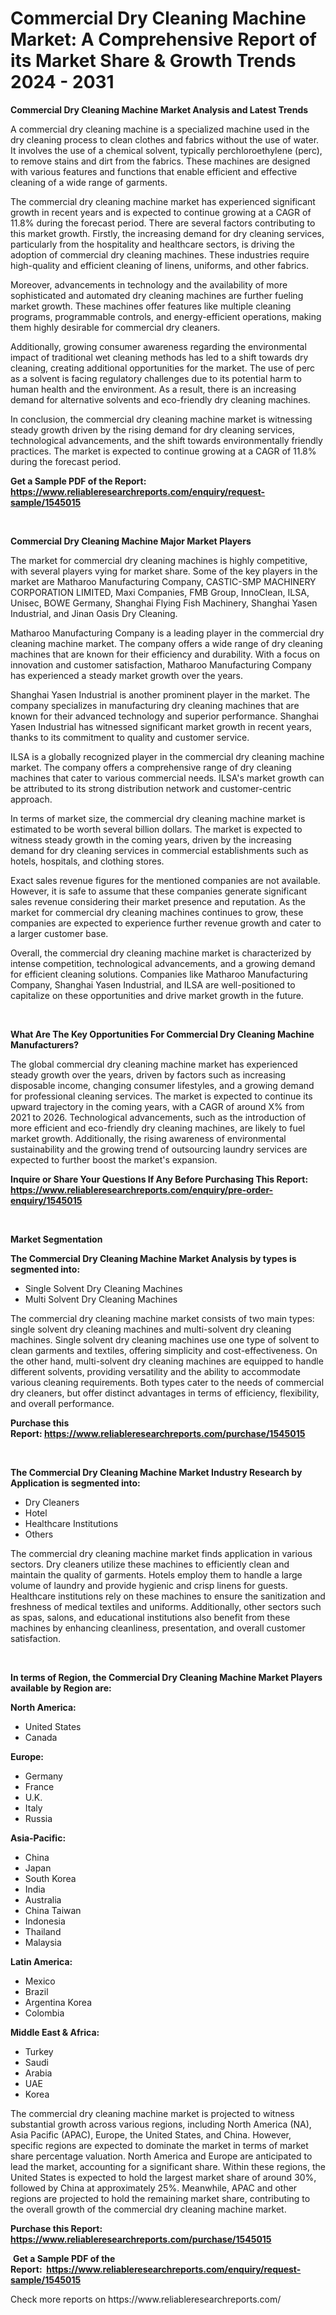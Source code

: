 <p><h1>Commercial Dry Cleaning Machine Market: A Comprehensive Report of its Market Share & Growth Trends 2024 - 2031</h1></p><p><strong>Commercial Dry Cleaning Machine Market Analysis and Latest Trends</strong></p>
<p><p>A commercial dry cleaning machine is a specialized machine used in the dry cleaning process to clean clothes and fabrics without the use of water. It involves the use of a chemical solvent, typically perchloroethylene (perc), to remove stains and dirt from the fabrics. These machines are designed with various features and functions that enable efficient and effective cleaning of a wide range of garments.</p><p>The commercial dry cleaning machine market has experienced significant growth in recent years and is expected to continue growing at a CAGR of 11.8% during the forecast period. There are several factors contributing to this market growth. Firstly, the increasing demand for dry cleaning services, particularly from the hospitality and healthcare sectors, is driving the adoption of commercial dry cleaning machines. These industries require high-quality and efficient cleaning of linens, uniforms, and other fabrics.</p><p>Moreover, advancements in technology and the availability of more sophisticated and automated dry cleaning machines are further fueling market growth. These machines offer features like multiple cleaning programs, programmable controls, and energy-efficient operations, making them highly desirable for commercial dry cleaners.</p><p>Additionally, growing consumer awareness regarding the environmental impact of traditional wet cleaning methods has led to a shift towards dry cleaning, creating additional opportunities for the market. The use of perc as a solvent is facing regulatory challenges due to its potential harm to human health and the environment. As a result, there is an increasing demand for alternative solvents and eco-friendly dry cleaning machines.</p><p>In conclusion, the commercial dry cleaning machine market is witnessing steady growth driven by the rising demand for dry cleaning services, technological advancements, and the shift towards environmentally friendly practices. The market is expected to continue growing at a CAGR of 11.8% during the forecast period.</p></p>
<p><strong>Get a Sample PDF of the Report:&nbsp; <a href="https://www.reliableresearchreports.com/enquiry/request-sample/1545015">https://www.reliableresearchreports.com/enquiry/request-sample/1545015</a></strong></p>
<p>&nbsp;</p>
<p><strong>Commercial Dry Cleaning Machine Major Market Players</strong></p>
<p><p>The market for commercial dry cleaning machines is highly competitive, with several players vying for market share. Some of the key players in the market are Matharoo Manufacturing Company, CASTIC-SMP MACHINERY CORPORATION LIMITED, Maxi Companies, FMB Group, InnoClean, ILSA, Unisec, BOWE Germany, Shanghai Flying Fish Machinery, Shanghai Yasen Industrial, and Jinan Oasis Dry Cleaning.</p><p>Matharoo Manufacturing Company is a leading player in the commercial dry cleaning machine market. The company offers a wide range of dry cleaning machines that are known for their efficiency and durability. With a focus on innovation and customer satisfaction, Matharoo Manufacturing Company has experienced a steady market growth over the years.</p><p>Shanghai Yasen Industrial is another prominent player in the market. The company specializes in manufacturing dry cleaning machines that are known for their advanced technology and superior performance. Shanghai Yasen Industrial has witnessed significant market growth in recent years, thanks to its commitment to quality and customer service.</p><p>ILSA is a globally recognized player in the commercial dry cleaning machine market. The company offers a comprehensive range of dry cleaning machines that cater to various commercial needs. ILSA's market growth can be attributed to its strong distribution network and customer-centric approach.</p><p>In terms of market size, the commercial dry cleaning machine market is estimated to be worth several billion dollars. The market is expected to witness steady growth in the coming years, driven by the increasing demand for dry cleaning services in commercial establishments such as hotels, hospitals, and clothing stores.</p><p>Exact sales revenue figures for the mentioned companies are not available. However, it is safe to assume that these companies generate significant sales revenue considering their market presence and reputation. As the market for commercial dry cleaning machines continues to grow, these companies are expected to experience further revenue growth and cater to a larger customer base.</p><p>Overall, the commercial dry cleaning machine market is characterized by intense competition, technological advancements, and a growing demand for efficient cleaning solutions. Companies like Matharoo Manufacturing Company, Shanghai Yasen Industrial, and ILSA are well-positioned to capitalize on these opportunities and drive market growth in the future.</p></p>
<p>&nbsp;</p>
<p><strong>What Are The Key Opportunities For Commercial Dry Cleaning Machine Manufacturers?</strong></p>
<p><p>The global commercial dry cleaning machine market has experienced steady growth over the years, driven by factors such as increasing disposable income, changing consumer lifestyles, and a growing demand for professional cleaning services. The market is expected to continue its upward trajectory in the coming years, with a CAGR of around X% from 2021 to 2026. Technological advancements, such as the introduction of more efficient and eco-friendly dry cleaning machines, are likely to fuel market growth. Additionally, the rising awareness of environmental sustainability and the growing trend of outsourcing laundry services are expected to further boost the market's expansion.</p></p>
<p><strong>Inquire or Share Your Questions If Any Before Purchasing This Report: <a href="https://www.reliableresearchreports.com/enquiry/pre-order-enquiry/1545015">https://www.reliableresearchreports.com/enquiry/pre-order-enquiry/1545015</a></strong></p>
<p>&nbsp;</p>
<p><strong>Market Segmentation</strong></p>
<p><strong>The Commercial Dry Cleaning Machine Market Analysis by types is segmented into:</strong></p>
<p><ul><li>Single Solvent Dry Cleaning Machines</li><li>Multi Solvent Dry Cleaning Machines</li></ul></p>
<p><p>The commercial dry cleaning machine market consists of two main types: single solvent dry cleaning machines and multi-solvent dry cleaning machines. Single solvent dry cleaning machines use one type of solvent to clean garments and textiles, offering simplicity and cost-effectiveness. On the other hand, multi-solvent dry cleaning machines are equipped to handle different solvents, providing versatility and the ability to accommodate various cleaning requirements. Both types cater to the needs of commercial dry cleaners, but offer distinct advantages in terms of efficiency, flexibility, and overall performance.</p></p>
<p><strong>Purchase this Report:&nbsp;<a href="https://www.reliableresearchreports.com/purchase/1545015">https://www.reliableresearchreports.com/purchase/1545015</a></strong></p>
<p>&nbsp;</p>
<p><strong>The Commercial Dry Cleaning Machine Market Industry Research by Application is segmented into:</strong></p>
<p><ul><li>Dry Cleaners</li><li>Hotel</li><li>Healthcare Institutions</li><li>Others</li></ul></p>
<p><p>The commercial dry cleaning machine market finds application in various sectors. Dry cleaners utilize these machines to efficiently clean and maintain the quality of garments. Hotels employ them to handle a large volume of laundry and provide hygienic and crisp linens for guests. Healthcare institutions rely on these machines to ensure the sanitization and freshness of medical textiles and uniforms. Additionally, other sectors such as spas, salons, and educational institutions also benefit from these machines by enhancing cleanliness, presentation, and overall customer satisfaction.</p></p>
<p>&nbsp;</p>
<p><strong>In terms of Region, the Commercial Dry Cleaning Machine Market Players available by Region are:</strong></p>
<p>
    <p> <strong> North America: </strong>
        <ul>
            <li>United States</li>
            <li>Canada</li>
        </ul>
        </p> 
    <p> <strong> Europe: </strong>
        <ul>
            <li>Germany</li>
            <li>France</li>
            <li>U.K.</li>
            <li>Italy</li>
            <li>Russia</li>
        </ul>
        </p> 
    <p> <strong> Asia-Pacific: </strong>
        <ul>
            <li>China</li>
            <li>Japan</li>
            <li>South Korea</li>
            <li>India</li>
            <li>Australia</li>
            <li>China Taiwan</li>
            <li>Indonesia</li>
            <li>Thailand</li>
            <li>Malaysia</li>
        </ul>
        </p> 
    <p> <strong> Latin America: </strong>
        <ul>
            <li>Mexico</li>
            <li>Brazil</li>
            <li>Argentina Korea</li>
            <li>Colombia</li>
        </ul>
        </p> 
    <p> <strong> Middle East & Africa: </strong>
        <ul>
            <li>Turkey</li>
            <li>Saudi</li>
            <li>Arabia</li>
            <li>UAE</li>
            <li>Korea</li>
        </ul>
    </p>
    </p>
<p><p>The commercial dry cleaning machine market is projected to witness substantial growth across various regions, including North America (NA), Asia Pacific (APAC), Europe, the United States, and China. However, specific regions are expected to dominate the market in terms of market share percentage valuation. North America and Europe are anticipated to lead the market, accounting for a significant share. Within these regions, the United States is expected to hold the largest market share of around 30%, followed by China at approximately 25%. Meanwhile, APAC and other regions are projected to hold the remaining market share, contributing to the overall growth of the commercial dry cleaning machine market.</p></p>
<p><strong>Purchase this Report: <a href="https://www.reliableresearchreports.com/purchase/1545015">https://www.reliableresearchreports.com/purchase/1545015</a></strong></p>
<p>&nbsp;<strong>Get a Sample PDF of the Report:&nbsp;&nbsp;<a href="https://www.reliableresearchreports.com/enquiry/request-sample/1545015">https://www.reliableresearchreports.com/enquiry/request-sample/1545015</a></strong></p>
<p><strong></strong></p>
<p>Check more reports on https://www.reliableresearchreports.com/</p>